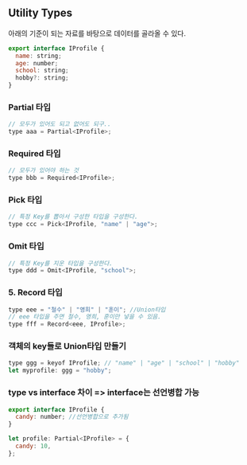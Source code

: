 ## Utility Types

아래의 기준이 되는 자료를 바탕으로 데이터를 골라올 수 있다.

```jsx
export interface IProfile {
  name: string;
  age: number;
  school: string;
  hobby?: string;
}
```

### Partial 타입

```jsx
// 모두가 있어도 되고 없어도 되구..
type aaa = Partial<IProfile>;
```

### Required 타입

```jsx
// 모두가 있어야 하는 것
type bbb = Required<IProfile>;
```

### Pick 타입

```jsx
// 특정 Key를 뽑아서 구성한 타입을 구성한다.
type ccc = Pick<IProfile, "name" | "age">;
```

### Omit 타입

```jsx
// 특정 Key를 지운 타입을 구성한다.
type ddd = Omit<IProfile, "school">;
```

### 5. Record 타입

```jsx
type eee = "철수" | "영희" | "훈이"; //Union타입
// eee 타입을 주면 철수, 영희, 훈이만 넣을 수 있음.
type fff = Record<eee, IProfile>;
```

### 객체의 key들로 Union타입 만들기

```jsx
type ggg = keyof IProfile; // "name" | "age" | "school" | "hobby"
let myprofile: ggg = "hobby";
```

### type vs interface 차이 => interface는 선언병합 가능

```jsx
export interface IProfile {
  candy: number; //선언병합으로 추가됨
}

let profile: Partial<IProfile> = {
  candy: 10,
};
```
